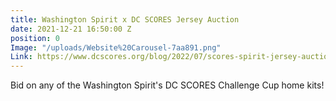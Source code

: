 ```yaml
---
title: Washington Spirit x DC SCORES Jersey Auction
date: 2021-12-21 16:50:00 Z
position: 0
Image: "/uploads/Website%20Carousel-7aa891.png"
Link: https://www.dcscores.org/blog/2022/07/scores-spirit-jersey-auction
---
```


Bid on any of the Washington Spirit's DC SCORES Challenge Cup home kits!